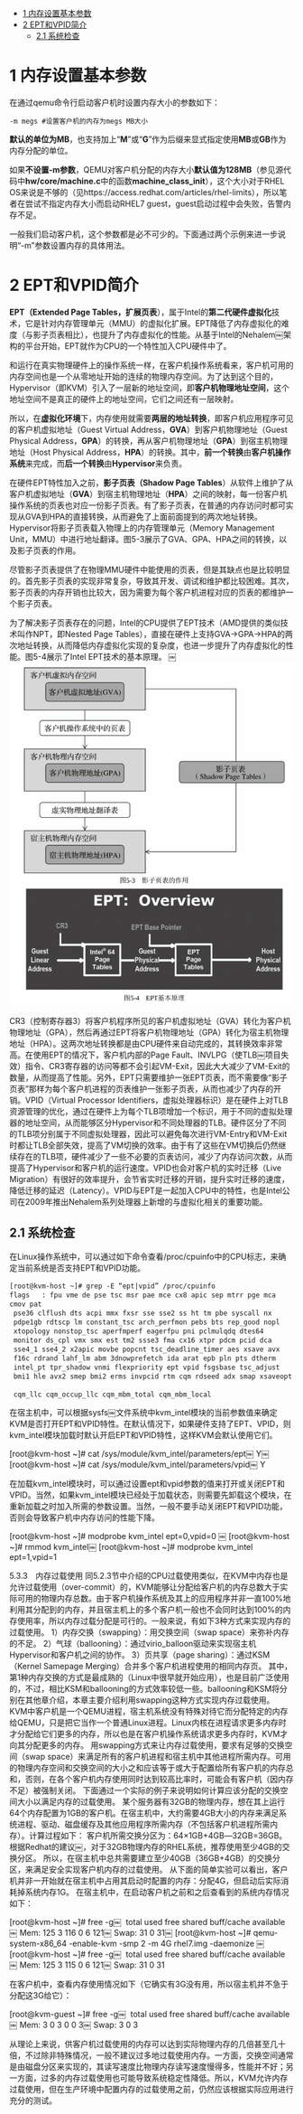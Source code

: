 
<!-- @import "[TOC]" {cmd="toc" depthFrom=1 depthTo=6 orderedList=false} -->

<!-- code_chunk_output -->

* [1 内存设置基本参数](#1-内存设置基本参数)
* [2 EPT和VPID简介](#2-ept和vpid简介)
	* [2.1 系统检查](#21-系统检查)

<!-- /code_chunk_output -->

# 1 内存设置基本参数

在通过qemu命令行启动客户机时设置内存大小的参数如下：

```
-m megs #设置客户机的内存为megs MB大小
```

**默认的单位为MB**，也支持加上“**M**”或“**G**”作为后缀来显式指定使用**MB**或**GB**作为内存分配的单位。

如果**不设置\-m参数**，QEMU对客户机分配的内存大小**默认值为128MB**（参见源代码中**hw/core/machine.c**中的函数**machine\_class\_init**），这个大小对于RHEL OS来说是不够的（见https://access.redhat.com/articles/rhel\-limits），所以笔者在尝试不指定内存大小而启动RHEL7 guest，guest启动过程中会失败，告警内存不足。

一般我们启动客户机，这个参数都是必不可少的。下面通过两个示例来进一步说明“\-m”参数设置内存的具体用法。

# 2 EPT和VPID简介

**EPT（Extended Page Tables，扩展页表**），属于Intel的**第二代硬件虚拟化**技术，它是针对内存管理单元（MMU）的虚拟化扩展。EPT降低了内存虚拟化的难度（与影子页表相比），也提升了内存虚拟化的性能。从基于Intel的Nehalem￼架构的平台开始，EPT就作为CPU的一个特性加入CPU硬件中了。

和运行在真实物理硬件上的操作系统一样，在客户机操作系统看来，客户机可用的内存空间也是一个从零地址开始的连续的物理内存空间。为了达到这个目的，Hypervisor（即KVM）引入了一层新的地址空间，即**客户机物理地址空间**，这个地址空间不是真正的硬件上的地址空间，它们之间还有一层映射。

所以，在**虚拟化环境**下，内存使用就需要**两层的地址转换**，即客户机应用程序可见的客户机虚拟地址（Guest Virtual Address，**GVA**）到客户机物理地址（Guest Physical Address，**GPA**）的转换，再从客户机物理地址（**GPA**）到宿主机物理地址（Host Physical Address，**HPA**）的转换。其中，**前一个转换**由**客户机操作系统**来完成，而**后一个转换**由**Hypervisor**来负责。

在硬件EPT特性加入之前，**影子页表（Shadow Page Tables**）从软件上维护了从客户机虚拟地址（**GVA**）到宿主机物理地址（**HPA**）之间的映射，每一份客户机操作系统的页表也对应一份影子页表。有了影子页表，在普通的内存访问时都可实现从GVA到HPA的直接转换，从而避免了上面前面提到的两次地址转换。Hypervisor将影子页表载入物理上的内存管理单元（Memory Management Unit，MMU）中进行地址翻译。图5\-3展示了GVA、GPA、HPA之间的转换，以及影子页表的作用。

尽管影子页表提供了在物理MMU硬件中能使用的页表，但是其缺点也是比较明显的。首先影子页表的实现非常复杂，导致其开发、调试和维护都比较困难。其次，影子页表的内存开销也比较大，因为需要为每个客户机进程对应的页表的都维护一个影子页表。

为了解决影子页表存在的问题，Intel的CPU提供了EPT技术（AMD提供的类似技术叫作NPT，即Nested Page Tables），直接在硬件上支持GVA→GPA→HPA的两次地址转换，从而降低内存虚拟化实现的复杂度，也进一步提升了内存虚拟化的性能。图5-4展示了Intel EPT技术的基本原理。
￼
![](./images/2019-05-20-21-52-48.png)

CR3（控制寄存器3）将客户机程序所见的客户机虚拟地址（GVA）转化为客户机物理地址（GPA），然后再通过EPT将客户机物理地址（GPA）转化为宿主机物理地址（HPA）。这两次地址转换都是由CPU硬件来自动完成的，其转换效率非常高。在使用EPT的情况下，客户机内部的Page Fault、INVLPG（使TLB￼项目失效）指令、CR3寄存器的访问等都不会引起VM\-Exit，因此大大减少了VM-Exit的数量，从而提高了性能。另外，EPT只需要维护一张EPT页表，而不需要像“影子页表”那样为每个客户机进程的页表维护一张影子页表，从而也减少了内存的开销。VPID（Virtual Processor Identifiers，虚拟处理器标识）是在硬件上对TLB资源管理的优化，通过在硬件上为每个TLB项增加一个标识，用于不同的虚拟处理器的地址空间，从而能够区分Hypervisor和不同处理器的TLB。硬件区分了不同的TLB项分别属于不同虚拟处理器，因此可以避免每次进行VM\-Entry和VM\-Exit时都让TLB全部失效，提高了VM切换的效率。由于有了这些在VM切换后仍然继续存在的TLB项，硬件减少了一些不必要的页表访问，减少了内存访问次数，从而提高了Hypervisor和客户机的运行速度。VPID也会对客户机的实时迁移（Live Migration）有很好的效率提升，会节省实时迁移的开销，提升实时迁移的速度，降低迁移的延迟（Latency）。VPID与EPT是一起加入CPU中的特性，也是Intel公司在2009年推出Nehalem系列处理器上新增的与虚拟化相关的重要功能。

## 2.1 系统检查

在Linux操作系统中，可以通过如下命令查看/proc/cpuinfo中的CPU标志，来确定当前系统是否支持EPT和VPID功能。

```
[root@kvm-host ~]# grep -E “ept|vpid” /proc/cpuinfo ￼
flags   : fpu vme de pse tsc msr pae mce cx8 apic sep mtrr pge mca cmov pat￼
 pse36 clflush dts acpi mmx fxsr sse sse2 ss ht tm pbe syscall nx￼
 pdpe1gb rdtscp lm constant_tsc arch_perfmon pebs bts rep_good nopl￼
 xtopology nonstop_tsc aperfmperf eagerfpu pni pclmulqdq dtes64￼
 monitor ds_cpl vmx smx est tm2 ssse3 fma cx16 xtpr pdcm pcid dca￼
 sse4_1 sse4_2 x2apic movbe popcnt tsc_deadline_timer aes xsave avx￼
 f16c rdrand lahf_lm abm 3dnowprefetch ida arat epb pln pts dtherm￼
 intel_pt tpr_shadow vnmi flexpriority ept vpid fsgsbase tsc_adjust￼
 bmi1 hle avx2 smep bmi2 erms invpcid rtm cqm rdseed adx smap xsaveopt￼
 cqm_llc cqm_occup_llc cqm_mbm_total cqm_mbm_local
```

在宿主机中，可以根据sysfs￼文件系统中kvm_intel模块的当前参数值来确定KVM是否打开EPT和VPID特性。在默认情况下，如果硬件支持了EPT、VPID，则kvm_intel模块加载时默认开启EPT和VPID特性，这样KVM会默认使用它们。

[root@kvm-host ~]# cat /sys/module/kvm_intel/parameters/ept￼ Y￼ [root@kvm-host ~]# cat /sys/module/kvm_intel/parameters/vpid￼ Y

在加载kvm_intel模块时，可以通过设置ept和vpid参数的值来打开或关闭EPT和VPID。当然，如果kvm_intel模块已经处于加载状态，则需要先卸载这个模块，在重新加载之时加入所需的参数设置。当然，一般不要手动关闭EPT和VPID功能，否则会导致客户机中内存访问的性能下降。

[root@kvm-host ~]# modprobe kvm_intel ept=0,vpid=0 ￼ [root@kvm-host ~]# rmmod kvm_intel￼ [root@kvm-host ~]# modprobe kvm_intel ept=1,vpid=1

5.3.3　内存过载使用
同5.2.3节中介绍的CPU过载使用类似，在KVM中内存也是允许过载使用（over-commit）的，KVM能够让分配给客户机的内存总数大于实际可用的物理内存总数。由于客户机操作系统及其上的应用程序并非一直100%地利用其分配到的内存，并且宿主机上的多个客户机一般也不会同时达到100%的内存使用率，所以内存过载分配是可行的。一般来说，有如下3种方式来实现内存的过载使用。
1）内存交换（swapping）：用交换空间（swap space）来弥补内存的不足。
2）气球（ballooning）：通过virio_balloon驱动来实现宿主机Hypervisor和客户机之间的协作。
3）页共享（page sharing）：通过KSM（Kernel Samepage Merging）合并多个客户机进程使用的相同内存页。
其中，第1种内存交换的方式是最成熟的（Linux中很早就开始应用），也是目前广泛使用的，不过，相比KSM和ballooning的方式效率较低一些。ballooning和KSM将分别在其他章介绍，本章主要介绍利用swapping这种方式实现内存过载使用。
KVM中客户机是一个QEMU进程，宿主机系统没有特殊对待它而分配特定的内存给QEMU，只是把它当作一个普通Linux进程。Linux内核在进程请求更多内存时才分配给它们更多的内存，所以也是在客户机操作系统请求更多内存时，KVM才向其分配更多的内存。
用swapping方式来让内存过载使用，要求有足够的交换空间（swap space）来满足所有的客户机进程和宿主机中其他进程所需内存。可用的物理内存空间和交换空间的大小之和应该等于或大于配置给所有客户机的内存总和，否则，在各个客户机内存使用同时达到较高比率时，可能会有客户机（因内存不足）被强制关闭。
下面通过一个实际的例子来说明如何计算应该分配的交换空间大小以满足内存的过载使用。
某个服务器有32GB的物理内存，想在其上运行64个内存配置为1GB的客户机。在宿主机中，大约需要4GB大小的内存来满足系统进程、驱动、磁盘缓存及其他应用程序所需内存（不包括客户机进程所需内存）。计算过程如下：
客户机所需交换分区为：64×1GB+4GB―32GB=36GB。
根据Redhat的建议￼，对于32GB物理内存的RHEL系统，推荐使用至少4GB的交换分区。
所以，在宿主机中总共需要建立至少40GB（36GB+4GB）的交换分区，来满足安全实现客户机内存的过载使用。
从下面的简单实验可以看出，客户机并非一开始就在宿主机中占用其启动时配置的内存：分配4G，但启动后实际消耗掉系统内存1G。
在宿主机中，在启动客户机之前和之后查看到的系统内存情况如下：

[root@kvm-host ~]# free -g￼               total        used        free      shared  buff/cache   available￼ Mem:            125           3         116           0           6         121￼ Swap:            31           0          31￼ [root@kvm-host ~]# qemu-system-x86_64 -enable-kvm -smp 2 -m 4G rhel7.img -daemonize ￼ [root@kvm-host ~]# free -g￼               total        used        free      shared  buff/cache   available￼ Mem:            125           3         115           0           6         121￼ Swap:            31           0          31

在客户机中，查看内存使用情况如下（它确实有3G没有用，所以宿主机并不急于分配这3G给它）：

[root@kvm-guest ~]# free -g￼               total        used        free      shared  buff/cache   available￼ Mem:              3           0           3           0           0           3￼ Swap:             3           0           3

从理论上来说，供客户机过载使用的内存可以达到实际物理内存的几倍甚至几十倍，不过除非特殊情况，一般不建议过多地过载使用内存。一方面，交换空间通常是由磁盘分区来实现的，其读写速度比物理内存读写速度慢得多，性能并不好；另一方面，过多的内存过载使用也可能导致系统稳定性降低。所以，KVM允许内存过载使用，但在生产环境中配置内存的过载使用之前，仍然应该根据实际应用进行充分的测试。
